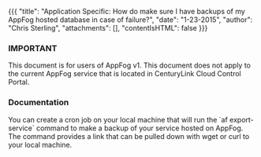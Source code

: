 {{{
  "title": "Application Specific: How do make sure I have backups of my AppFog hosted database in case of failure?",
  "date": "1-23-2015",
  "author": "Chris Sterling",
  "attachments": [],
  "contentIsHTML": false
}}}

### IMPORTANT

This document is for users of AppFog v1. This document does not apply to the current AppFog service that is located in CenturyLink Cloud Control Portal.

### Documentation


<p>You can create a cron job on your local machine that will run the `af export-service` command to make a backup of your service hosted on AppFog. The command provides a link that can be pulled down with wget or curl to your local machine.</p>
